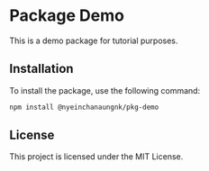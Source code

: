 # Package Demo

This is a demo package for tutorial purposes.

## Installation

To install the package, use the following command:

```bash
npm install @nyeinchanaungnk/pkg-demo
```

## License

This project is licensed under the MIT License.
